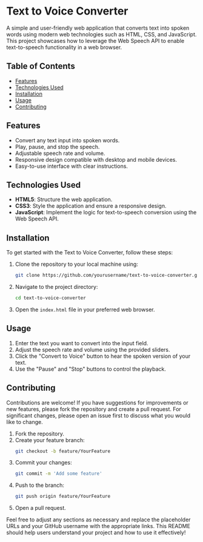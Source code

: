 
# Text to Voice Converter

A simple and user-friendly web application that converts text into spoken words using modern web technologies such as HTML, CSS, and JavaScript. This project showcases how to leverage the Web Speech API to enable text-to-speech functionality in a web browser.

## Table of Contents

- [Features](#features)
- [Technologies Used](#technologies-used)
- [Installation](#installation)
- [Usage](#usage)
- [Contributing](#contributing)


## Features

- Convert any text input into spoken words.
- Play, pause, and stop the speech.
- Adjustable speech rate and volume.
- Responsive design compatible with desktop and mobile devices.
- Easy-to-use interface with clear instructions.

## Technologies Used

- **HTML5**: Structure the web application.
- **CSS3**: Style the application and ensure a responsive design.
- **JavaScript**: Implement the logic for text-to-speech conversion using the Web Speech API.
  
## Installation

To get started with the Text to Voice Converter, follow these steps:

1. Clone the repository to your local machine using:
   ```bash
   git clone https://github.com/yourusername/text-to-voice-converter.git
   ```
2. Navigate to the project directory:
   ```bash
   cd text-to-voice-converter
   ```
3. Open the `index.html` file in your preferred web browser.

## Usage

1. Enter the text you want to convert into the input field.
2. Adjust the speech rate and volume using the provided sliders.
3. Click the "Convert to Voice" button to hear the spoken version of your text.
4. Use the "Pause" and "Stop" buttons to control the playback.

## Contributing

Contributions are welcome! If you have suggestions for improvements or new features, please fork the repository and create a pull request. For significant changes, please open an issue first to discuss what you would like to change.

1. Fork the repository.
2. Create your feature branch:
   ```bash
   git checkout -b feature/YourFeature
   ```
3. Commit your changes:
   ```bash
   git commit -m 'Add some feature'
   ```
4. Push to the branch:
   ```bash
   git push origin feature/YourFeature
   ```
5. Open a pull request.



Feel free to adjust any sections as necessary and replace the placeholder URLs and your GitHub username with the appropriate links. This README should help users understand your project and how to use it effectively!
